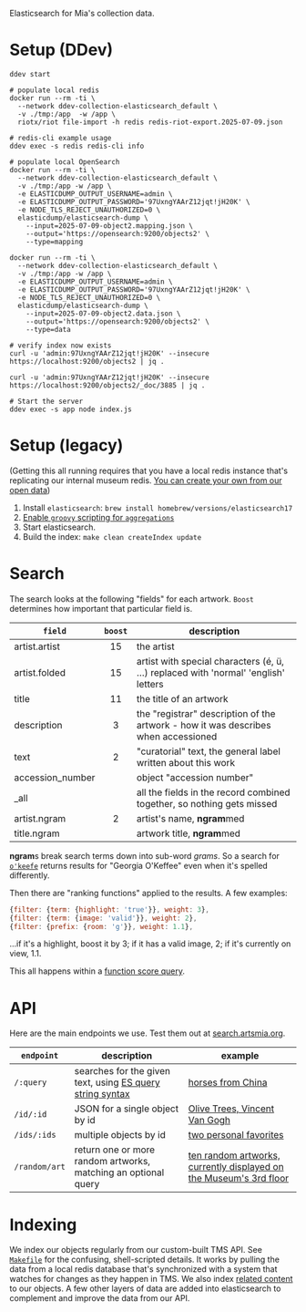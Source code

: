 Elasticsearch for Mia's collection data.

# Setup (DDev)

```
ddev start

# populate local redis
docker run --rm -ti \
  --network ddev-collection-elasticsearch_default \
  -v ./tmp:/app  -w /app \
  riotx/riot file-import -h redis redis-riot-export.2025-07-09.json

# redis-cli example usage
ddev exec -s redis redis-cli info

# populate local OpenSearch
docker run --rm -ti \
  --network ddev-collection-elasticsearch_default \
  -v ./tmp:/app -w /app \
  -e ELASTICDUMP_OUTPUT_USERNAME=admin \
  -e ELASTICDUMP_OUTPUT_PASSWORD='97UxngYAArZ12jqt!jH20K' \
  -e NODE_TLS_REJECT_UNAUTHORIZED=0 \
  elasticdump/elasticsearch-dump \
    --input=2025-07-09-object2.mapping.json \
    --output='https://opensearch:9200/objects2' \
    --type=mapping

docker run --rm -ti \
  --network ddev-collection-elasticsearch_default \
  -v ./tmp:/app -w /app \
  -e ELASTICDUMP_OUTPUT_USERNAME=admin \
  -e ELASTICDUMP_OUTPUT_PASSWORD='97UxngYAArZ12jqt!jH20K' \
  -e NODE_TLS_REJECT_UNAUTHORIZED=0 \
  elasticdump/elasticsearch-dump \
    --input=2025-07-09-object2.data.json \
    --output='https://opensearch:9200/objects2' \
    --type=data

# verify index now exists
curl -u 'admin:97UxngYAArZ12jqt!jH20K' --insecure https://localhost:9200/objects2 | jq .

curl -u 'admin:97UxngYAArZ12jqt!jH20K' --insecure https://localhost:9200/objects2/_doc/3885 | jq .

# Start the server
ddev exec -s app node index.js
```

# Setup (legacy)

(Getting this all running requires that you have a local redis instance
that's replicating our internal museum redis. [You can create your own from
our open data](https://github.com/artsmia/collection/blob/f9eebd151d663939d57177515d2f8ef86e1d7474/Makefile#L96-L103))

1. Install `elasticsearch`: `brew install homebrew/versions/elasticsearch17`
2. [Enable `groovy` scripting for `aggregations`](https://discuss.elastic.co/t/scripts-of-type-inline-operation-aggs-and-lang-groovy-are-disabled/2493/2)
3. Start elasticsearch.
4. Build the index: `make clean createIndex update`

# Search

The search looks at the following "fields" for each artwork. `Boost`
determines how important that particular field is.

`field` | `boost` | description
--- | :---: | ---
artist.artist | 15 | the artist
artist.folded | 15 | artist with special characters (é, ü, …) replaced with 'normal' 'english' letters
title | 11 | the title of an artwork
description | 3 | the "registrar" description of the artwork - how it was describes when accessioned
text | 2 | "curatorial" text, the general label written about this work
accession_number | | object "accession number"
\_all | | all the fields in the record combined together, so nothing gets missed
artist.ngram | 2 | artist's name, **ngram**med
title.ngram | | artwork title, **ngram**med

**ngram**s break search terms down into sub-word *grams*. So a
search for [`o'keefe`](https://collections.artsmia.org/search/o'keefe)
returns results for "Georgia O'Keffee" even when it's spelled differently.

Then there are "ranking functions" applied to the results. A few
examples:

```js
{filter: {term: {highlight: 'true'}}, weight: 3},
{filter: {term: {image: 'valid'}}, weight: 2},
{filter: {prefix: {room: 'g'}}, weight: 1.1},
```

…if it's a highlight, boost it by 3; if it has a valid image, 2; if it's
currently on view, 1.1.

This all happens within a [function score
query](https://www.elastic.co/guide/en/elasticsearch/reference/current/query-dsl-function-score-query.html).

# API

Here are the main endpoints we use. Test them out at [search.artsmia.org](https://search.artsmia.org).

`endpoint` | description | example
-- | -- | --
`/:query` | searches for the given text, using [ES query string syntax](https://www.elastic.co/guide/en/elasticsearch/reference/current/query-dsl-query-string-query.html#query-string-syntax) | [horses from China](http://search.artsmia.org/horse%20country:%22China%22)
`/id/:id` | JSON for a single object by id | [Olive Trees, Vincent Van Gogh](https://search.artsmia.org/id/1218)
`/ids/:ids` | multiple objects by id | [two personal favorites](https://search.artsmia.org/ids/13611,99789)
`/random/art` | return one or more random artworks, matching an optional query | [ten random artworks, currently displayed on the Museum's 3rd floor](https://search.artsmia.org/random/art?size=10&q=room:G3*)

# Indexing

We index our objects regularly from our custom-built TMS API. See [`Makefile`](Makefile) for the confusing, shell-scripted details. It works by pulling the data from a local redis database that's synchronized with a system that watches for changes as they happen in TMS. We also index [related content](https://github.com/artsmia/collection-info) to our objects. A few other layers of data are added into elasticsearch to complement and improve the data from our API.
